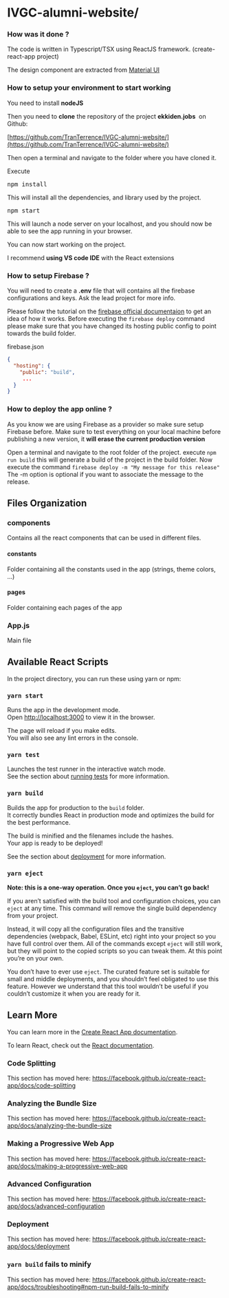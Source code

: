 # IVGC-alumni-website/

### How was it done ?

The code is written in Typescript/TSX using ReactJS framework. (create-react-app project)

The design component are extracted from [Material UI](https://material-ui.com/)


### How to setup your environment to start working

You need to install **nodeJS** 

Then you need to **clone** the repository of the project **ekkiden.jobs**  on Github: 

[https://github.com/TranTerrence/IVGC-alumni-website/](https://github.com/TranTerrence/IVGC-alumni-website/)

Then open a terminal and navigate to the folder where you have cloned it.

Execute

<pre>npm install
</pre>

This will install all the dependencies, and library used by the project.

<pre>npm start
</pre>

This will launch a node server on your localhost, and you should now be able to see the app running in your browser.

You can now start working on the project.

I recommend **using VS code IDE** with the React extensions

### How to setup Firebase ?
You will need to create a **.env** file that will contains all the firebase configurations and keys. Ask the lead project for more info.


Please follow the tutorial on the [firebase official documentaion](https://firebase.google.com/docs/hosting/quickstart) to get an idea of how it works.
Before executing the `firebase deploy` command please make sure that you have changed its hosting public config to point towards the build folder.

firebase.json
```JSON
{
  "hosting": {
    "public": "build",
     ...
  }
}
```

### How to deploy the app online ?


As you know we are using Firebase as a provider so make sure setup Firebase before.
Make sure to test everything on your local machine before publishing a new version, it **will erase the current production version**

Open a terminal and navigate to the root folder of the project.
execute `npm run build` this will generate a build of the project in the build folder.
Now execute the command `firebase deploy -m "My message for this release"` The -m option is optional if you want to associate the message to the release.


## Files Organization


### components
Contains all the react components that can be used in different files.

#### constants
Folder containing all the constants used in the app (strings, theme colors, ...)

#### pages
Folder containing each pages of the app

### App.js
Main file 


## Available React Scripts

In the project directory, you can run these using yarn or npm:

### `yarn start`

Runs the app in the development mode.<br />
Open [http://localhost:3000](http://localhost:3000) to view it in the browser.

The page will reload if you make edits.<br />
You will also see any lint errors in the console.

### `yarn test`

Launches the test runner in the interactive watch mode.<br />
See the section about [running tests](https://facebook.github.io/create-react-app/docs/running-tests) for more information.

### `yarn build`

Builds the app for production to the `build` folder.<br />
It correctly bundles React in production mode and optimizes the build for the best performance.

The build is minified and the filenames include the hashes.<br />
Your app is ready to be deployed!

See the section about [deployment](https://facebook.github.io/create-react-app/docs/deployment) for more information.

### `yarn eject`

**Note: this is a one-way operation. Once you `eject`, you can’t go back!**

If you aren’t satisfied with the build tool and configuration choices, you can `eject` at any time. This command will remove the single build dependency from your project.

Instead, it will copy all the configuration files and the transitive dependencies (webpack, Babel, ESLint, etc) right into your project so you have full control over them. All of the commands except `eject` will still work, but they will point to the copied scripts so you can tweak them. At this point you’re on your own.

You don’t have to ever use `eject`. The curated feature set is suitable for small and middle deployments, and you shouldn’t feel obligated to use this feature. However we understand that this tool wouldn’t be useful if you couldn’t customize it when you are ready for it.

## Learn More

You can learn more in the [Create React App documentation](https://facebook.github.io/create-react-app/docs/getting-started).

To learn React, check out the [React documentation](https://reactjs.org/).

### Code Splitting

This section has moved here: https://facebook.github.io/create-react-app/docs/code-splitting

### Analyzing the Bundle Size

This section has moved here: https://facebook.github.io/create-react-app/docs/analyzing-the-bundle-size

### Making a Progressive Web App

This section has moved here: https://facebook.github.io/create-react-app/docs/making-a-progressive-web-app

### Advanced Configuration

This section has moved here: https://facebook.github.io/create-react-app/docs/advanced-configuration

### Deployment

This section has moved here: https://facebook.github.io/create-react-app/docs/deployment

### `yarn build` fails to minify

This section has moved here: https://facebook.github.io/create-react-app/docs/troubleshooting#npm-run-build-fails-to-minify
